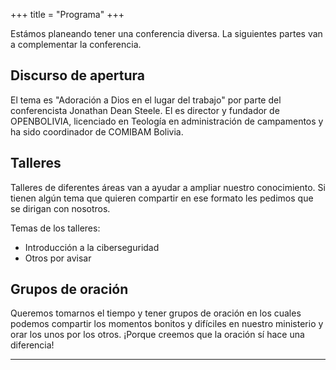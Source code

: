 +++
title = "Programa"
+++

Estámos planeando tener una conferencia diversa. La siguientes partes van a complementar la conferencia.

## Discurso de apertura

El tema es "Adoración a Dios en el lugar del trabajo" por parte del conferencista Jonathan Dean Steele.
El es director y fundador de OPENBOLIVIA, licenciado en Teología en administración de campamentos y ha sido coordinador de COMIBAM Bolivia.


## Talleres

Talleres de diferentes áreas van a ayudar a ampliar nuestro conocimiento. Si tienen algún tema que quieren compartir en ese formato les pedimos que se dirigan con nosotros.

Temas de los talleres:
* Introducción a la ciberseguridad
* Otros por avisar

<!--
## Grupos de interés

En los grupos de interés se pueden reunir personas que trabajan en el mismo área para compartir sus experiencias. Ejemplos para grupos de interés pueden ser Linux, Windows, Ciber Seguridad etc.
-->

## Grupos de oración

Queremos tomarnos el tiempo y tener grupos de oración en los cuales podemos compartir los momentos bonitos y difíciles en nuestro ministerio y orar los unos por los otros. ¡Porque creemos que la oración sí hace una diferencia!

<!--
## Competencia "Tecnología para Misiones"

En ese espacio podemos compartir si hemos desarollado un programa o algo similar para que otros lo conozcan e igual lo puedan usar en sus ministerios.
-->
---
